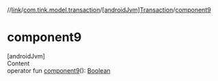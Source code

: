 //[link](../../index.md)/[com.tink.model.transaction](../index.md)/[[androidJvm]Transaction](index.md)/[component9](component9.md)



# component9  
[androidJvm]  
Content  
operator fun [component9](component9.md)(): [Boolean](https://kotlinlang.org/api/latest/jvm/stdlib/kotlin/-boolean/index.html)  



